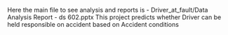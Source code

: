 Here the main file to see analysis and reports is - Driver_at_fault/Data Analysis Report - ds 602.pptx
This project predicts whether Driver can be held responsible on accident based on Accident conditions

